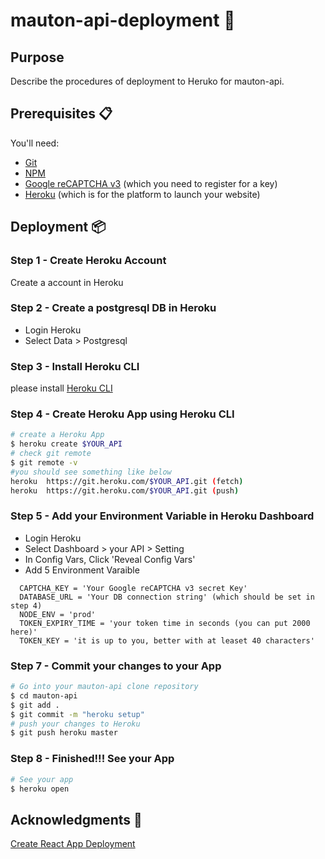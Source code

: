 # mauton-api-deployment :tiger:

## Purpose
Describe the procedures of deployment to Heruko for mauton-api.

## Prerequisites 📋
You'll need:
* [Git](https://git-scm.com) 
* [NPM](http://npmjs.com)
* [Google reCAPTCHA v3](https://developers.google.com/recaptcha/docs/v3) (which you need to register for a key)
* [Heroku](https://heroku.com) (which is for the platform to launch your website)

## Deployment 📦

### Step 1 - Create Heroku Account

Create a account in Heroku

### Step 2 - Create a postgresql DB in Heroku
* Login Heroku
* Select Data > Postgresql

### Step 3 - Install Heroku CLI

please install [Heroku CLI](https://devcenter.heroku.com/articles/heroku-cli)

### Step 4 - Create Heroku App using Heroku CLI

```bash
# create a Heroku App
$ heroku create $YOUR_API
# check git remote 
$ git remote -v
#you should see something like below
heroku  https://git.heroku.com/$YOUR_API.git (fetch)
heroku  https://git.heroku.com/$YOUR_API.git (push)
```

### Step 5 - Add your Environment Variable in Heroku Dashboard
* Login Heroku
* Select Dashboard > your API > Setting
* In Config Vars, Click 'Reveal Config Vars'
* Add 5 Environment Varaible 
```
  CAPTCHA_KEY = 'Your Google reCAPTCHA v3 secret Key'
  DATABASE_URL = 'Your DB connection string' (which should be set in step 4)
  NODE_ENV = 'prod'
  TOKEN_EXPIRY_TIME = 'your token time in seconds (you can put 2000 here)'
  TOKEN_KEY = 'it is up to you, better with at leaset 40 characters'
```

### Step 7 - Commit your changes to your App
```bash
# Go into your mauton-api clone repository
$ cd mauton-api
$ git add .
$ git commit -m "heroku setup"
# push your changes to Heroku
$ git push heroku master
```

### Step 8 - Finished!!! See your App
```bash
# See your app
$ heroku open
```

## Acknowledgments 🎁
[Create React App Deployment](https://create-react-app.dev/docs/deployment/)

